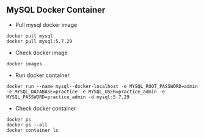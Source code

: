## MySQL Docker Container
* Pull mysql docker image
```
docker pull mysql
docker pull mysql:5.7.29
```
* Check docker image
```
docker images
```
* Run docker container
```
docker run --name mysql--docker-localhost -e MYSQL_ROOT_PASSWORD=admin -e MYSQL_DATABASE=practice -e MYSQL_USER=practice_admin -e MYSQL_PASSWORD=practice_admin -d mysql:5.7.29
```
* Check docker container
```
docker ps
docker ps --all
docker container ls
```